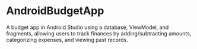# AndroidBudgetApp
A budget app in Android Studio using a database, ViewModel, and fragments, allowing users to track finances by adding/subtracting amounts, categorizing expenses, and viewing past records.
